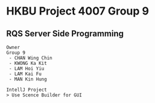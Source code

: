 # HKBU Project 4007 Group 9

## RQS Server Side Programming

```
Owner
Group 9
 - CHAN Wing Chin
 - KWONG Ka Kit
 - LAM Hoi Yiu
 - LAM Kai Fu
 - MAN Kin Hung
```
```
IntellJ Project
> Use Scence Builder for GUI
```